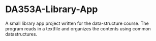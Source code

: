 # DA353A-Library-App

A small library app project written for the data-structure course. The program reads in a textfile and organizes the contents using common datastructures. 
